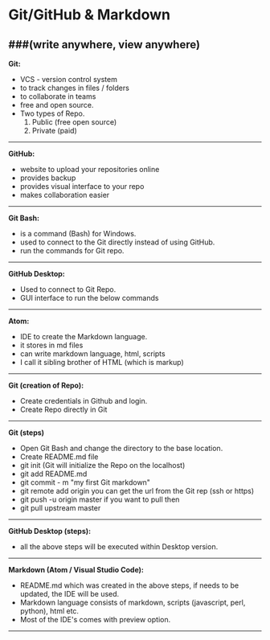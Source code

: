 # Git/GitHub & Markdown
###(write anywhere, view anywhere)
---
**Git:**
   - VCS - version control system
   - to track changes in files / folders
   - to collaborate in teams
   - free and open source.
   - Two types of Repo.<BR>
     1) Public (free open source)<BR>
     2) Private (paid)
---
**GitHub:**
  - website to upload your repositories online
  - provides backup
  - provides visual interface to your repo
  - makes collaboration easier
---
**Git Bash:**

  - is a command (Bash) for Windows.
  - used to connect to the Git directly instead of using GitHub.
  - run the commands for Git repo.
---
**GitHub Desktop:**
  - Used to connect to Git Repo.
  - GUI interface to run the below commands
---
**Atom:**
 - IDE to create the Markdown language.
 - it stores in md files
 - can write markdown language, html, scripts
 - I call it sibling brother of HTML (which is markup)
---
**Git (creation of Repo):**
 - Create credentials in Github and login.
 - Create Repo directly in Git
---
**Git (steps)**
 - Open Git Bash and change the directory to the base location.
 - Create README.md file
 - git init (Git will initialize the Repo on the localhost)
 - git add README.md
 - git commit - m "my first Git markdown"
 - git remote add origin <fqdn> you can get the url from the Git rep (ssh or https)
 - git push -u origin master
 if you want to pull then
 - git pull upstream master
---
**GitHub Desktop (steps):**
- all the above steps will be executed within Desktop version.

---

**Markdown (Atom / Visual Studio Code):**
- README.md which was created in the above steps, if needs to be updated, the IDE will be used.
- Markdown language consists of markdown, scripts (javascript, perl, python), html etc.
- Most of the IDE's comes with preview option.
---
